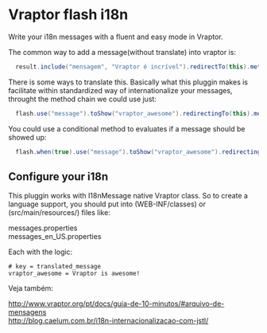 # Vraptor flash i18n

Write your i18n messages with a fluent and easy mode in Vraptor.

The common way to add a message(without translate) into vraptor is:

```java 
  result.include("mensagem", "Vraptor é incrível").redirectTo(this).method();
```

There is some ways to translate this. Basically what this pluggin makes is facilitate within standardized way of internationalize your messages, throught the method chain we could use just:

```java 
  flash.use("message").toShow("vraptor_awesome").redirectingTo(this).method();
```

You could use a conditional method to evaluates if a message should be showed up:

```java 
  flash.when(true).use("message").toShow("vraptor_awesome").redirectingTo(this).method();
```

## Configure your i18n

This pluggin works with I18nMessage native Vraptor class. So to create a language support, you should put into (WEB-INF/classes) or (src/main/resources/) files like:

messages.properties<br/>
messages_en_US.properties

Each with the logic:
```text 
# key = translated_message
vraptor_awesome = Vraptor is awesome!
``` 

Veja também:

http://www.vraptor.org/pt/docs/guia-de-10-minutos/#arquivo-de-mensagens<br/>
http://blog.caelum.com.br/i18n-internacionalizacao-com-jstl/

